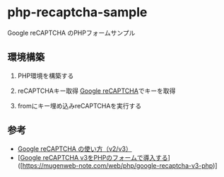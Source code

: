 # php-recaptcha-sample
Google reCAPTCHA のPHPフォームサンプル

## 環境構築
1. PHP環境を構築する

2. reCAPTCHAキー取得
[Google reCAPTCHA](https://www.google.com/recaptcha/about/)でキーを取得

3. fromにキー埋め込みreCAPTCHAを実行する

## 参考
- [Google reCAPTCHA の使い方（v2/v3）](https://www.webdesignleaves.com/pr/plugins/google_recaptcha.php)
- [[Google reCAPTCHA v3をPHPのフォームで導入する](https://brainlog.jp/programming/post-2567/)]([https://mugenweb-note.com/web/php/google-recaptcha-v3-php)]

